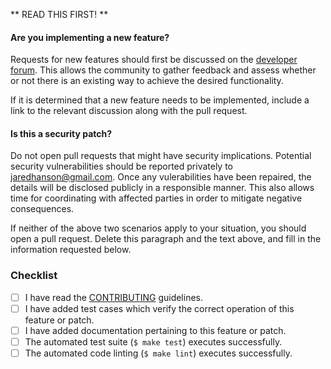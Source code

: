 ** READ THIS FIRST! **

#### Are you implementing a new feature?

Requests for new features should first be discussed on the [developer forum](https://github.com/jaredhanson/oauth2orize-develop).
This allows the community to gather feedback and assess whether or not there is
an existing way to achieve the desired functionality.

If it is determined that a new feature needs to be implemented, include a link
to the relevant discussion along with the pull request.

#### Is this a security patch?

Do not open pull requests that might have security implications.  Potential
security vulnerabilities should be reported privately to jaredhanson@gmail.com.
Once any vulerabilities have been repaired, the details will be disclosed
publicly in a responsible manner.  This also allows time for coordinating with
affected parties in order to mitigate negative consequences.


If neither of the above two scenarios apply to your situation, you should open
a pull request.  Delete this paragraph and the text above, and fill in the
information requested below.

<!-- Provide a brief summary of the request in the title field above. -->

<!-- Provide a detailed description of your use case, including as much -->
<!-- detail as possible about what you are trying to accomplish and why. -->
<!-- If this patch closes an open issue, include a reference to the issue -->
<!-- number. -->

### Checklist

<!-- Place an `x` in the boxes that apply.  If you are unsure, please ask and -->
<!-- we will help. -->

- [ ] I have read the [CONTRIBUTING](https://github.com/jaredhanson/oauth2orize-device-code/blob/master/CONTRIBUTING.md) guidelines.
- [ ] I have added test cases which verify the correct operation of this feature or patch.
- [ ] I have added documentation pertaining to this feature or patch.
- [ ] The automated test suite (`$ make test`) executes successfully.
- [ ] The automated code linting (`$ make lint`) executes successfully.

